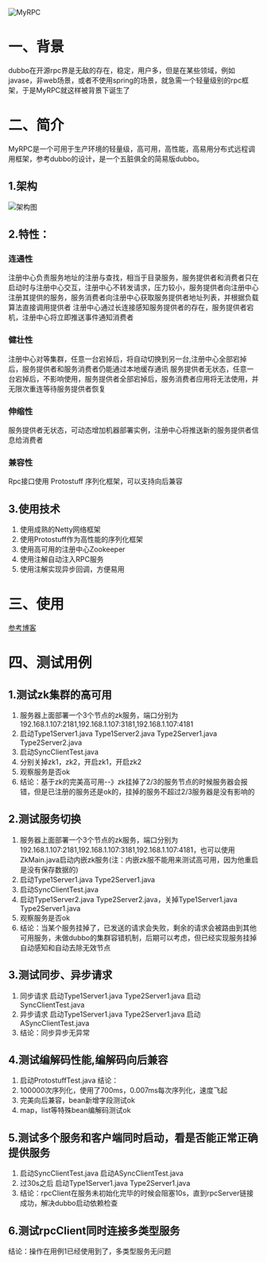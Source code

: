 ![MyRPC](https://gameboys.oss-cn-shenzhen.aliyuncs.com/blog/u%3D1948842540%2C2360308759%26fm%3D26%26gp%3D0.jpg)
# 一、背景
dubbo在开源rpc界是无敌的存在，稳定，用户多，但是在某些领域，例如javase，非web场景，或者不使用spring的场景，就急需一个轻量级别的rpc框架，于是MyRPC就这样被背景下诞生了
# 二、简介
MyRPC是一个可用于生产环境的轻量级，高可用，高性能，高易用分布式远程调用框架，参考dubbo的设计，是一个五脏俱全的简易版dubbo。
## 1.架构
![架构图](https://gameboys.oss-cn-shenzhen.aliyuncs.com/oneblog/20190805215811114.png)
## 2.特性：
### 连通性
注册中心负责服务地址的注册与查找，相当于目录服务，服务提供者和消费者只在启动时与注册中心交互，注册中心不转发请求，压力较小，服务提供者向注册中心注册其提供的服务，服务消费者向注册中心获取服务提供者地址列表，并根据负载算法直接调用提供者
注册中心通过长连接感知服务提供者的存在，服务提供者宕机，注册中心将立即推送事件通知消费者
### 健壮性
注册中心对等集群，任意一台宕掉后，将自动切换到另一台,注册中心全部宕掉后，服务提供者和服务消费者仍能通过本地缓存通讯
服务提供者无状态，任意一台宕掉后，不影响使用，服务提供者全部宕掉后，服务消费者应用将无法使用，并无限次重连等待服务提供者恢复
### 伸缩性
服务提供者无状态，可动态增加机器部署实例，注册中心将推送新的服务提供者信息给消费者
### 兼容性
Rpc接口使用 Protostuff  序列化框架，可以支持向后兼容
## 3.使用技术
1. 使用成熟的Netty网络框架
2. 使用Protostuff作为高性能的序列化框架
3. 使用高可用的注册中心Zookeeper
4. 使用注解自动注入RPC服务
5. 使用注解实现异步回调，方便易用
# 三、使用
[参考博客](https://www.gameboys.cn/article/32)
# 四、测试用例
## 1.测试zk集群的高可用
1. 服务器上面部署一个3个节点的zk服务，端口分别为192.168.1.107:2181,192.168.1.107:3181,192.168.1.107:4181
2. 启动Type1Server1.java Type1Server2.java Type2Server1.java Type2Server2.java
3. 启动SyncClientTest.java
4. 分别关掉zk1，zk2，开启zk1，开启zk2
5. 观察服务是否ok
6. 结论：基于zk的完美高可用--》zk挂掉了2/3的服务节点的时候服务器会报错，但是已注册的服务还是ok的，挂掉的服务不超过2/3服务器是没有影响的
## 2.测试服务切换
1. 服务器上面部署一个3个节点的zk服务，端口分别为192.168.1.107:2181,192.168.1.107:3181,192.168.1.107:4181，也可以使用ZkMain.java启动内嵌zk服务(注：内嵌zk服不能用来测试高可用，因为他重启是没有保存数据的)
2. 启动Type1Server1.java Type2Server1.java 
3. 启动SyncClientTest.java
4. 启动Type1Server2.java Type2Server2.java，关掉Type1Server1.java Type2Server1.java 
5. 观察服务是否ok
6. 结论：当某个服务挂掉了，已发送的请求会失败，剩余的请求会被路由到其他可用服务，未做dubbo的集群容错机制，后期可以考虑，但已经实现服务挂掉自动感知和自动去除无效节点
## 3.测试同步、异步请求
1. 同步请求 启动Type1Server1.java Type2Server1.java 启动SyncClientTest.java
2. 异步请求 启动Type1Server1.java Type2Server1.java 启动ASyncClientTest.java
3. 结论：同步异步无异常
## 4.测试编解码性能,编解码向后兼容
1. 启动ProtostuffTest.java
 结论：
1. 100000次序列化，使用了700ms，0.007ms每次序列化，速度飞起
2. 完美向后兼容，bean新增字段测试ok
3. map，list等特殊bean编解码测试ok
## 5.测试多个服务和客户端同时启动，看是否能正常正确提供服务
1. 启动SyncClientTest.java 启动ASyncClientTest.java
2. 过30s之后 启动Type1Server1.java Type2Server1.java 
3. 结论：rpcClient在服务未初始化完毕的时候会阻塞10s，直到rpcServer链接成功，解决dubbo启动依赖检查
## 6.测试rpcClient同时连接多类型服务
结论：操作在用例1已经使用到了，多类型服务无问题

